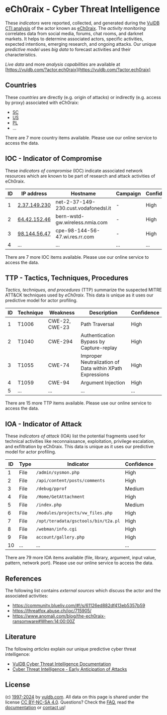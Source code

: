 # eCh0raix - Cyber Threat Intelligence

These _indicators_ were reported, collected, and generated during the [VulDB CTI analysis](https://vuldb.com/?kb.cti) of the actor known as [eCh0raix](https://vuldb.com/?actor.ech0raix). The _activity monitoring_ correlates data from social media, forums, chat rooms, and darknet markets. It helps to determine associated actors, specific activities, expected intentions, emerging research, and ongoing attacks. Our unique _predictive model_ uses _big data_ to forecast activities and their characteristics.

_Live data_ and more _analysis capabilities_ are available at [https://vuldb.com/?actor.ech0raix](https://vuldb.com/?actor.ech0raix)

## Countries

These _countries_ are directly (e.g. origin of attacks) or indirectly (e.g. access by proxy) associated with eCh0raix:

* [SC](https://vuldb.com/?country.sc)
* [US](https://vuldb.com/?country.us)
* [PL](https://vuldb.com/?country.pl)
* ...

There are 7 more country items available. Please use our online service to access the data.

## IOC - Indicator of Compromise

These _indicators of compromise_ (IOC) indicate associated network resources which are known to be part of research and attack activities of eCh0raix.

ID | IP address | Hostname | Campaign | Confidence
-- | ---------- | -------- | -------- | ----------
1 | [2.37.149.230](https://vuldb.com/?ip.2.37.149.230) | net-2-37-149-230.cust.vodafonedsl.it | - | High
2 | [64.42.152.46](https://vuldb.com/?ip.64.42.152.46) | bern-wstd-gw.wireless.nmia.com | - | High
3 | [98.144.56.47](https://vuldb.com/?ip.98.144.56.47) | cpe-98-144-56-47.wi.res.rr.com | - | High
4 | ... | ... | ... | ...

There are 7 more IOC items available. Please use our online service to access the data.

## TTP - Tactics, Techniques, Procedures

_Tactics, techniques, and procedures_ (TTP) summarize the suspected MITRE ATT&CK techniques used by _eCh0raix_. This data is unique as it uses our predictive model for actor profiling.

ID | Technique | Weakness | Description | Confidence
-- | --------- | -------- | ----------- | ----------
1 | T1006 | CWE-22, CWE-23 | Path Traversal | High
2 | T1040 | CWE-294 | Authentication Bypass by Capture-replay | High
3 | T1055 | CWE-74 | Improper Neutralization of Data within XPath Expressions | High
4 | T1059 | CWE-94 | Argument Injection | High
5 | ... | ... | ... | ...

There are 15 more TTP items available. Please use our online service to access the data.

## IOA - Indicator of Attack

These _indicators of attack_ (IOA) list the potential fragments used for technical activities like reconnaissance, exploitation, privilege escalation, and exfiltration by eCh0raix. This data is unique as it uses our predictive model for actor profiling.

ID | Type | Indicator | Confidence
-- | ---- | --------- | ----------
1 | File | `/admin/sysmon.php` | High
2 | File | `/api/content/posts/comments` | High
3 | File | `/debug/pprof` | Medium
4 | File | `/Home/GetAttachment` | High
5 | File | `/index.php` | Medium
6 | File | `/modules/projects/vw_files.php` | High
7 | File | `/opt/teradata/gsctools/bin/t2a.pl` | High
8 | File | `/webman/info.cgi` | High
9 | File | `account/gallery.php` | High
10 | ... | ... | ...

There are 79 more IOA items available (file, library, argument, input value, pattern, network port). Please use our online service to access the data.

## References

The following list contains _external sources_ which discuss the actor and the associated activities:

* https://community.blueliv.com/#!/s/61126ed882df413eb5357b59
* https://threatfox.abuse.ch/ioc/715905/
* https://www.anomali.com/blog/the-ech0raix-ransomware#When:14:00:00Z

## Literature

The following _articles_ explain our unique predictive cyber threat intelligence:

* [VulDB Cyber Threat Intelligence Documentation](https://vuldb.com/?kb.cti)
* [Cyber Threat Intelligence - Early Anticipation of Attacks](https://www.scip.ch/en/?labs.20201022)

## License

(c) [1997-2024](https://vuldb.com/?kb.changelog) by [vuldb.com](https://vuldb.com/?kb.about). All data on this page is shared under the license [CC BY-NC-SA 4.0](https://creativecommons.org/licenses/by-nc-sa/4.0/). Questions? Check the [FAQ](https://vuldb.com/?kb.faq), read the [documentation](https://vuldb.com/?kb) or [contact us](https://vuldb.com/?contact)!
